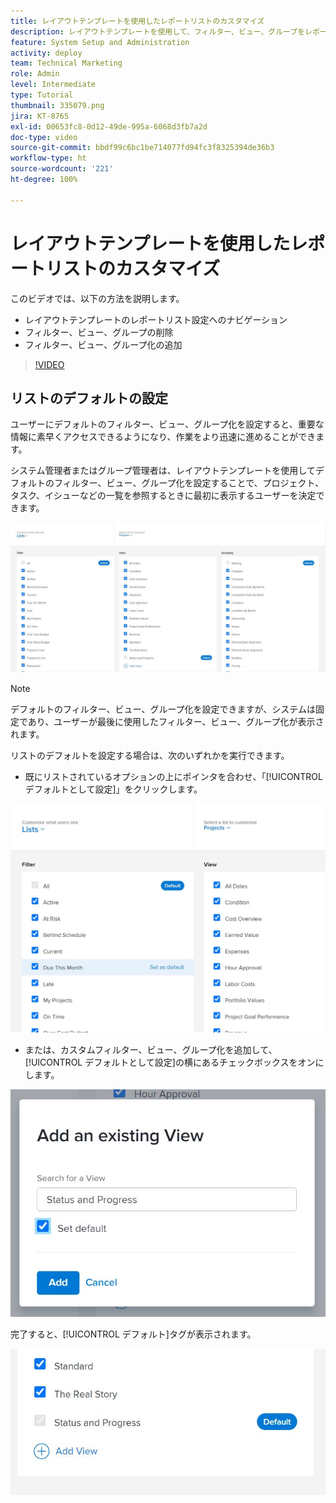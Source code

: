 ```yaml
---
title: レイアウトテンプレートを使用したレポートリストのカスタマイズ
description: レイアウトテンプレートを使用して、フィルター、ビュー、グループをレポートリストに追加および削除する方法について説明します。
feature: System Setup and Administration
activity: deploy
team: Technical Marketing
role: Admin
level: Intermediate
type: Tutorial
thumbnail: 335079.png
jira: KT-8765
exl-id: 00653fc8-0d12-49de-995a-6068d3fb7a2d
doc-type: video
source-git-commit: bbdf99c6bc1be714077fd94fc3f8325394de36b3
workflow-type: ht
source-wordcount: '221'
ht-degree: 100%

---
```


# レイアウトテンプレートを使用したレポートリストのカスタマイズ

このビデオでは、以下の方法を説明します。

* レイアウトテンプレートのレポートリスト設定へのナビゲーション
* フィルター、ビュー、グループの削除
* フィルター、ビュー、グループ化の追加

>[!VIDEO](https://video.tv.adobe.com/v/335079/?quality=12&learn=on&enablevpops=1)

## リストのデフォルトの設定

ユーザーにデフォルトのフィルター、ビュー、グループ化を設定すると、重要な情報に素早くアクセスできるようになり、作業をより迅速に進めることができます。

システム管理者またはグループ管理者は、レイアウトテンプレートを使用してデフォルトのフィルター、ビュー、グループ化を設定することで、プロジェクト、タスク、イシューなどの一覧を参照するときに最初に表示するユーザーを決定できます。

![レイアウトテンプレート[!UICONTROL リスト]ウィンドウ](assets/admin-fund-layout-template-default-lists-1-1.JPG)

>[!NOTE]
>
>デフォルトのフィルター、ビュー、グループ化を設定できますが、システムは固定であり、ユーザーが最後に使用したフィルター、ビュー、グループ化が表示されます。


リストのデフォルトを設定する場合は、次のいずれかを実行できます。

* 既にリストされているオプションの上にポインタを合わせ、「[!UICONTROL デフォルトとして設定]」をクリックします。

![[!UICONTROL デフォルトとして設定]が表示されたレイアウトテンプレート[!UICONTROL リスト]ウィンドウ](assets/admin-fund-layout-template-default-lists-1-2.JPG)

* または、カスタムフィルター、ビュー、グループ化を追加して、[!UICONTROL デフォルトとして設定]の横にあるチェックボックスをオンにします。

![[!UICONTROL 既存のビューを追加]ウィンドウ](assets/admin-fund-layout-template-default-lists-1-3.JPG)

完了すると、[!UICONTROL デフォルト]タグが表示されます。

![リストオプションの横にあるデフォルトタグ](assets/admin-fund-layout-template-default-lists-1-4.JPG)
